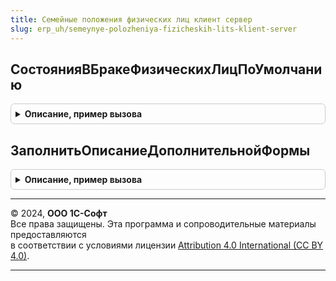 ```yaml
---
title: Семейные положения физических лиц клиент сервер
slug: erp_uh/semeynye-polozheniya-fizicheskih-lits-klient-server
---
```



## СостоянияВБракеФизическихЛицПоУмолчанию
<details style="margin: 1em 0; padding: 0.5em; border: 1px solid #ccc; border-radius: 6px;">

<summary style="font-weight: bold; cursor: pointer;">Описание, пример вызова</summary>

```bsl

// Определяет является ли переданное состояние объекта (строки регистра) состоянием по умолчанию.
Функция СостоянияВБракеФизическихЛицПоУмолчанию(СостоянияВБракеФизическихЛиц) Экспорт
```

Пример вызова
```bsl
Результат = СемейныеПоложенияФизическихЛицКлиентСервер.СостоянияВБракеФизическихЛицПоУмолчанию(СостоянияВБракеФизическихЛиц) 
```
</details>

## ЗаполнитьОписаниеДополнительнойФормы
<details style="margin: 1em 0; padding: 0.5em; border: 1px solid #ccc; border-radius: 6px;">

<summary style="font-weight: bold; cursor: pointer;">Описание, пример вызова</summary>

```bsl

Процедура ЗаполнитьОписаниеДополнительнойФормы(ОписаниеФормы, ИмяОткрываемойФормы) Экспорт
```

Пример вызова
```bsl
СемейныеПоложенияФизическихЛицКлиентСервер.ЗаполнитьОписаниеДополнительнойФормы(ОписаниеФормы, ИмяОткрываемойФормы) 
```
</details>

---

© 2024, **ООО 1С-Софт**  
Все права защищены. Эта программа и сопроводительные материалы предоставляются  
в соответствии с условиями лицензии [Attribution 4.0 International (CC BY 4.0)](https://creativecommons.org/licenses/by/4.0/legalcode).

---
